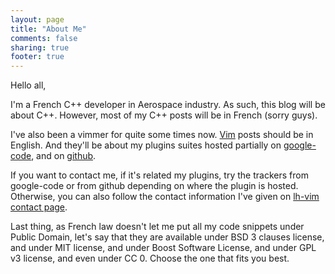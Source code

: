 ```yaml
---
layout: page
title: "About Me"
comments: false
sharing: true
footer: true
---
```


Hello all,

I'm a French C++ developer in Aerospace industry. As such, this blog will be
about C++. However, most of my C++ posts will be in French (sorry guys).

I've also been a vimmer for quite some times now.  [Vim](http://www.vim.org)
posts should be in English. And they'll be about my plugins suites hosted
partially on [google-code](https://code.google.com/p/lh-vim/), and on
[github](https://github.com/LucHermitte/).

If you want to contact me, if it's related my plugins, try the trackers from
google-code or from github depending on where the plugin is hosted.
Otherwise, you can also follow the contact information I've given on
[lh-vim contact page](https://code.google.com/p/lh-vim/wiki/contact).


Last thing, as French law doesn't let me put all my code snippets under Public
Domain, let's say that they are available under BSD 3 clauses license, and under
MIT license, and under Boost Software License, and under GPL v3 license, and
even under CC 0. Choose the one that fits you best.
